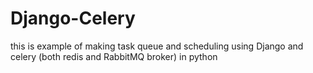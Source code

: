 # Django-Celery
this is example of making task queue and scheduling using Django and celery (both redis and RabbitMQ broker) in python 
